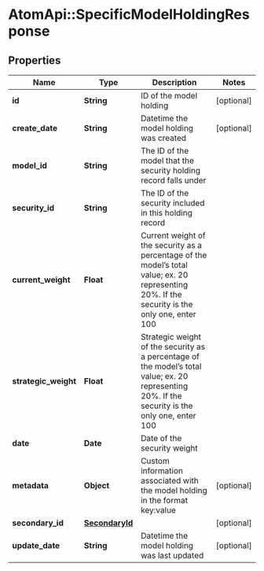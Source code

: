 # AtomApi::SpecificModelHoldingResponse

## Properties
Name | Type | Description | Notes
------------ | ------------- | ------------- | -------------
**id** | **String** | ID of the model holding | [optional] 
**create_date** | **String** | Datetime the model holding was created | [optional] 
**model_id** | **String** | The ID of the model that the security holding record falls under | 
**security_id** | **String** | The ID of the security included in this holding record | 
**current_weight** | **Float** | Current weight of the security as a percentage of the model’s total value; ex. 20 representing 20%. If the security is the only one, enter 100 | 
**strategic_weight** | **Float** | Strategic weight of the security as a percentage of the model’s total value; ex. 20 representing 20%. If the security is the only one, enter 100 | 
**date** | **Date** | Date of the security weight | 
**metadata** | **Object** | Custom information associated with the model holding in the format key:value | [optional] 
**secondary_id** | [**SecondaryId**](SecondaryId.md) |  | [optional] 
**update_date** | **String** | Datetime the model holding was last updated | [optional] 


